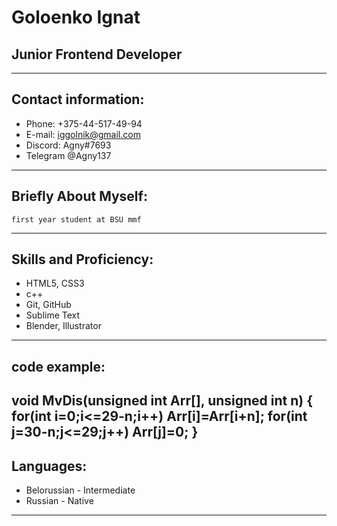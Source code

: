 # Goloenko Ignat
## Junior Frontend Developer
-----------------------------
## Contact information:
* Phone: +375-44-517-49-94
* E-mail: iggolnik@gmail.com
* Discord: Agny#7693
* Telegram @Agny137
-----------------------------
## Briefly About Myself:
    first year student at BSU mmf
-----------------------------
## Skills and Proficiency:
* HTML5, CSS3
* c++
* Git, GitHub
* Sublime Text
* Blender, Illustrator
-----------------------------
## code example:
void MvDis(unsigned int Arr[], unsigned int n)
{
    for(int i=0;i<=29-n;i++)
    Arr[i]=Arr[i+n];
    for(int j=30-n;j<=29;j++)
    Arr[j]=0;
}
-----------------------------
## Languages:
* Belorussian - Intermediate
* Russian - Native
-----------------------------
